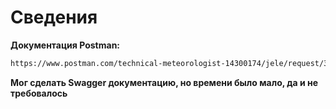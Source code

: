 # Сведения<br>

**Документация Postman:** 
```bash
https://www.postman.com/technical-meteorologist-14300174/jele/request/3xgi1zk/?tab=overview
```
**Мог сделать Swagger документацию, но времени было мало, да и не требовалось**<br>

